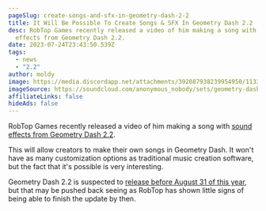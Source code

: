 ```yaml
---
pageSlug: create-songs-and-sfx-in-geometry-dash-2-2
title: It Will Be Possible To Create Songs & SFX In Geometry Dash 2.2
desc: RobTop Games recently released a video of him making a song with sound
  effects from Geometry Dash 2.2.
date: 2023-07-24T23:43:50.539Z
tags:
  - news
  - "2.2"
author: moldy
image: https://media.discordapp.net/attachments/392087938239954950/1133183795546304633/IMG_0868.jpg
imageSource: https://soundcloud.com/anonymous_nobody/sets/geometry-dash-music
affiliateLinks: false
hideAds: false
---
```

RobTop Games recently released a video of him making a song with [sound effects from Geometry Dash 2.2](/posts/final-geometry-dash-2-2-sneak-peek-released-by-robtop-games/).

This will allow creators to make their own songs in Geometry Dash. It won't have as many customization options as traditional music creation software, but the fact that it's possible is very interesting.

Geometry Dash 2.2 is suspected to [release before August 31 of this year](/posts/robtop-confirms-third-and-final-geometry-dash-2-2-release-date/), but that may be pushed back seeing as RobTop has shown little signs of being able to finish the update by then.
